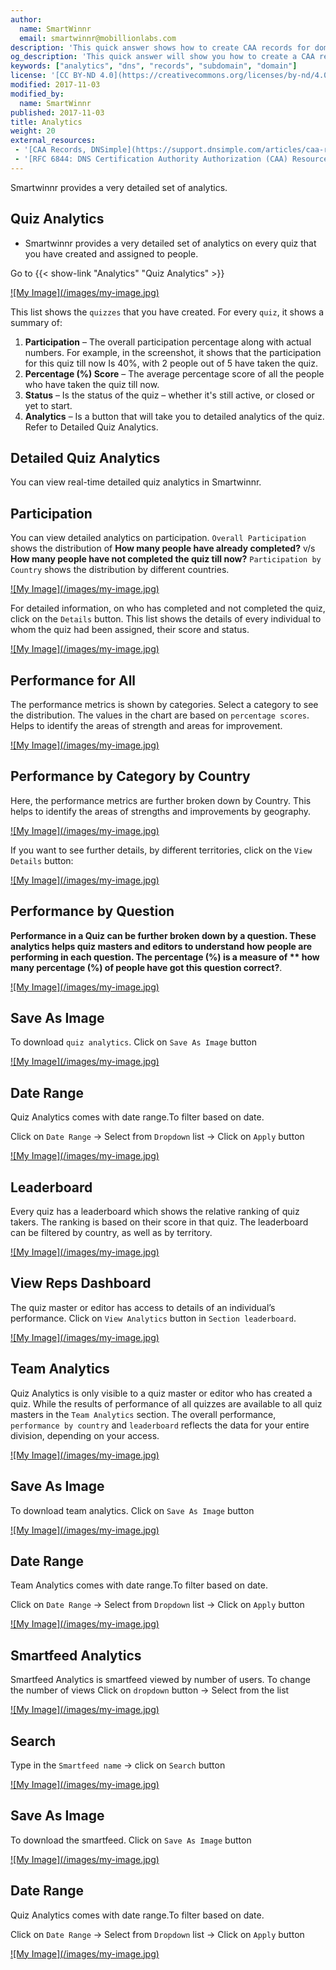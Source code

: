 ```yaml
---
author:
  name: SmartWinnr
  email: smartwinnr@mobillionlabs.com
description: 'This quick answer shows how to create CAA records for domains and subdomains.'
og_description: 'This quick answer will show you how to create a CAA record for domains and subdomains'
keywords: ["analytics", "dns", "records", "subdomain", "domain"]
license: '[CC BY-ND 4.0](https://creativecommons.org/licenses/by-nd/4.0)'
modified: 2017-11-03
modified_by:
  name: SmartWinnr
published: 2017-11-03
title: Analytics
weight: 20
external_resources:
 - '[CAA Records, DNSimple](https://support.dnsimple.com/articles/caa-record/)'
 - '[RFC 6844: DNS Certification Authority Authorization (CAA) Resource Record](https://tools.ietf.org/html/rfc6844)'
---
```

Smartwinnr provides a very detailed set of analytics.


## Quiz Analytics
*  Smartwinnr provides a very detailed set of analytics on every quiz that you have created and assigned to people.

Go to {{< show-link "Analytics" "Quiz Analytics" >}}

<span class="my-gallery">
<a href="/image/my-image.jpg">
![My Image](/images/my-image.jpg)
</a>
</span>

This list shows the `quizzes` that you have created. For every `quiz`, it shows a summary of:

1. **Participation**  – The overall participation percentage along with actual numbers. For example, in the screenshot, it shows that the participation for this quiz till now Is 40%, with 2 people out of 5 have taken the quiz.
2. **Percentage (%) Score**  – The average percentage score of all the people who have taken the quiz till now.
3. **Status** – Is the status of the quiz – whether it's still active, or closed or yet to start.
4. **Analytics** – Is a button that will take you to detailed analytics of the quiz. Refer to Detailed Quiz Analytics.

## Detailed Quiz Analytics
You can view real-time detailed quiz analytics in Smartwinnr.

## Participation
You can view detailed analytics on participation. `Overall Participation` shows the distribution of **How many people have already completed?** v/s **How many people have not completed the quiz till now?** `Participation by Country` shows the distribution by different countries.

<span class="my-gallery">
<a href="/image/my-image.jpg">
![My Image](/images/my-image.jpg)
</a>
</span>

For detailed information, on who has completed and not completed the quiz, click on the `Details` button. This list shows the details of every individual to whom the quiz had been assigned, their score and status.

<span class="my-gallery">
<a href="/image/my-image.jpg">
![My Image](/images/my-image.jpg)
</a>
</span>

## Performance for All
The performance metrics is shown by categories. Select a category to see the distribution. The values in the chart are based on `percentage scores`. Helps to identify the areas of strength and areas for improvement.

<span class="my-gallery">
<a href="/image/my-image.jpg">
![My Image](/images/my-image.jpg)
</a>
</span>

## Performance by Category by Country
Here, the performance metrics are further broken down by Country. This helps to identify the areas of strengths and improvements by geography.

<span class="my-gallery">
<a href="/image/my-image.jpg">
![My Image](/images/my-image.jpg)
</a>
</span>

If you want to see further details, by different territories, click on the `View Details` button:

<span class="my-gallery">
<a href="/image/my-image.jpg">
![My Image](/images/my-image.jpg)
</a>
</span>

## Performance by Question

**Performance in a Quiz can be further broken down by a question. These analytics helps quiz masters and editors to understand how people are performing in each question. The percentage (%) is a measure of ** how many percentage (%) of people have got this question correct?**.

<span class="my-gallery">
<a href="/image/my-image.jpg">
![My Image](/images/my-image.jpg)
</a>
</span>

## Save As Image
To download `quiz analytics`. Click on `Save As Image` button

<span class="my-gallery">
<a href="/image/my-image.jpg">
![My Image](/images/my-image.jpg)
</a>
</span>

## Date Range
Quiz Analytics comes with date range.To filter based on date.

Click on `Date Range` -> Select from `Dropdown` list -> Click on `Apply` button

<span class="my-gallery">
<a href="/image/my-image.jpg">
![My Image](/images/my-image.jpg)
</a>
</span>

## Leaderboard
Every quiz has a leaderboard which shows the relative ranking of quiz takers. The ranking is based on their score in that quiz. The leaderboard can be filtered by country, as well as by territory.

<span class="my-gallery">
<a href="/image/my-image.jpg">
![My Image](/images/my-image.jpg)
</a>
</span>

## View Reps Dashboard
The quiz master or editor has access to details of an individual’s performance. Click on `View Analytics` button in `Section leaderboard`.

<span class="my-gallery">
<a href="/image/my-image.jpg">
![My Image](/images/my-image.jpg)
</a>
</span>

## Team Analytics
Quiz Analytics is only visible to a quiz master or editor who has created a quiz. While the results of performance of all quizzes are available to all quiz masters in the `Team Analytics` section. The overall performance, `performance by country` and `leaderboard` reflects the data for your entire division, depending on your access.

<span class="my-gallery">
<a href="/image/my-image.jpg">
![My Image](/images/my-image.jpg)
</a>
</span>

## Save As Image
To download team analytics. Click on `Save As Image` button

<span class="my-gallery">
<a href="/image/my-image.jpg">
![My Image](/images/my-image.jpg)
</a>
</span>

## Date Range
Team Analytics comes with date range.To filter based on date.

Click on `Date Range` -> Select from `Dropdown` list -> Click on `Apply` button

<span class="my-gallery">
<a href="/image/my-image.jpg">
![My Image](/images/my-image.jpg)
</a>
</span>

## Smartfeed Analytics
Smartfeed Analytics is smartfeed viewed by number of users. To change the number of views
Click on `dropdown` button -> Select from the list

<span class="my-gallery">
<a href="/image/my-image.jpg">
![My Image](/images/my-image.jpg)
</a>
</span>

## Search
Type in the `Smartfeed name` -> click on `Search` button

<span class="my-gallery">
<a href="/image/my-image.jpg">
![My Image](/images/my-image.jpg)
</a>
</span>

## Save As Image
To download the smartfeed. Click on `Save As Image` button

<span class="my-gallery">
<a href="/image/my-image.jpg">
![My Image](/images/my-image.jpg)
</a>
</span>

## Date Range
Quiz Analytics comes with date range.To filter based on date.

Click on `Date Range` -> Select from `Dropdown` list -> Click on `Apply` button

<span class="my-gallery">
<a href="/image/my-image.jpg">
![My Image](/images/my-image.jpg)
</a>
</span>
